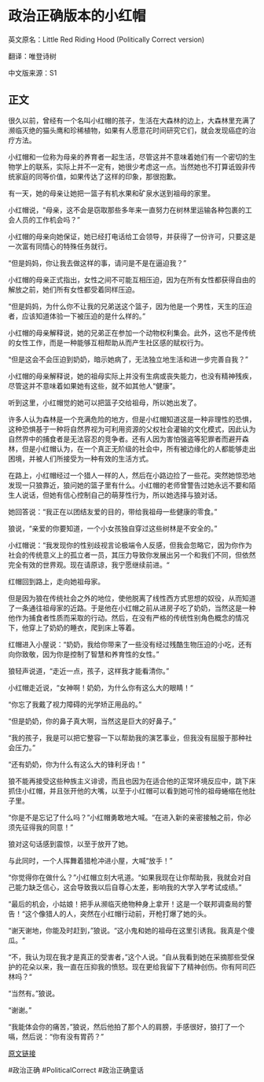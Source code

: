 # 政治正确版本的小红帽

英文原名：Little Red Riding Hood (Politically Correct version)

翻译：唯登诗树

中文版来源：S1

## 正文

很久以前，曾经有一个名叫小红帽的孩子，生活在大森林的边上，大森林里充满了濒临灭绝的猫头鹰和珍稀植物，如果有人愿意花时间研究它们，就会发现癌症的治疗方法。

小红帽和一位称为母亲的养育者一起生活，尽管这并不意味着她们有一个密切的生物学上的联系，实际上并不一定有，她很少考虑这一点。当然她也不打算诋毁非传统家庭的同等价值，如果传达了这样的印象，那很抱歉。



有一天，她的母亲让她把一篮子有机水果和矿泉水送到祖母的家里。

小红帽说，“母亲，这不会是窃取那些多年来一直努力在树林里运输各种包裹的工会人员的工作机会吗？”

小红帽的母亲向她保证，她已经打电话给工会领导，并获得了一份许可，只要这是一次富有同情心的特殊任务就行。

“但是妈妈，你让我去做这样的事，请问是不是在逼迫我？”

小红帽的母亲正式指出，女性之间不可能互相压迫，因为在所有女性都获得自由的解放之前，她们所有女性都受着同样压迫。

“但是妈妈，为什么你不让我的兄弟送这个篮子，因为他是一个男性，天生的压迫者，应该知道体验一下被压迫的是什么样的。”

小红帽的母亲解释说，她的兄弟正在参加一个动物权利集会。此外，这也不是传统的女性工作，而是一种能够互相帮助从而产生社区感的赋权行为。

“但是这会不会压迫到奶奶，暗示她病了，无法独立地生活和进一步完善自我？”

小红帽的母亲解释说，她的祖母实际上并没有生病或丧失能力，也没有精神残疾，尽管这并不意味着如果她有这些，就不如其他人“健康”。

听到这里，小红帽觉的她可以把篮子交给祖母，所以她出发了。



许多人认为森林是一个充满危险的地方，但是小红帽知道这是一种非理性的恐惧，这种恐惧基于一种将自然界视为可利用资源的父权社会灌输的文化模式，因此认为自然界中的捕食者是无法容忍的竞争者。还有人因为害怕强盗等犯罪者而避开森林，但是小红帽认为，在一个真正无阶级的社会中，所有被边缘化的人都能够走出困境，并被人们所接受为一种有效的生活方式。



在路上，小红帽经过一个猎人一样的人，然后在小路边捡了一些花。突然她惊恐地发现一只狼靠近，狼问她的篮子里有什么。小红帽的老师曾警告过她永远不要和陌生人说话，但她有信心控制自己的萌芽性行为，所以她选择与狼对话。

她回答说：“我正在以团结友爱的目的，带给我祖母一些健康的零食。”

狼说，“亲爱的你要知道，一个小女孩独自穿过这些树林是不安全的。”

小红帽说：“我发现你的性别歧视言论极端令人反感，但我会忽略它，因为你作为社会的传统意义上的孤立者一员，其压力导致你发展出另一个和我们不同，但依然完全有效的世界观。现在请原谅，我宁愿继续前进。“

红帽回到路上，走向她祖母家。



但是因为狼在传统社会之外的地位，使他脱离了线性西方式思想的奴役，从而知道了一条通往祖母家的近路。于是他在小红帽之前从进房子吃了奶奶，当然这是一种他作为捕食者性质而采取的行动。然后，在没有严格的传统性别角色概念的情况下，他穿上了奶奶的睡衣，爬到床上等着。

红帽进入小屋说：“奶奶，我给你带来了一些没有经过残酷生物压迫的小吃，还有向你致敬，因为你是控制了智慧和养育性的女性。”

狼轻声说道，“走近一点，孩子，这样我才能看清你。”

小红帽走近说，“女神啊！奶奶，为什么你有这么大的眼睛！“

“你忘了我戴了视力障碍的光学矫正用品的。”

“但是奶奶，你的鼻子真大啊，当然这是巨大的好鼻子。”

“我的孩子，我是可以把它整容一下以帮助我的演艺事业，但我没有屈服于那种社会压力。”

“还有奶奶，你为什么有这么大的锋利牙齿！”

狼不能再接受这些种族主义诽谤，而且也因为在适合他的正常环境反应中，跳下床抓住小红帽，并且张开他的大嘴，以至于小红帽可以看到她可怜的祖母蜷缩在他肚子里。

“你是不是忘记了什么吗？”小红帽勇敢地大喊。“在进入新的亲密接触之前，你必须先征得我的同意！”

狼对这句话感到震惊，以至于放开了她。



与此同时，一个人挥舞着猎枪冲进小屋，大喊“放手！”

“你觉得你在做什么？”小红帽立刻大吼道。“如果我现在让你帮助我，我就会对自己能力缺乏信心，这会导致我以后自尊心太差，影响我的大学入学考试成绩。”

“最后的机会，小姑娘！把手从濒临灭绝物种身上拿开！这是一个联邦调查局的警告！“这个像猎人的人，突然在小红帽行动前，开枪打爆了她的头。

“谢天谢地，你能及时赶到，”狼说。“这小鬼和她的祖母在这里引诱我。我真是个傻瓜。“

“不，我认为现在我才是真正的受害者，”这个人说。“自从我看到她在采摘那些受保护的花朵以来，我一直在压抑我的愤怒。现在更给我留下了精神创伤。你有阿司匹林吗？“

“当然有。”狼说。

“谢谢。”

“我能体会你的痛苦，”狼说，然后他拍了那个人的肩膀，手感很好，狼打了一个嗝，然后说：“你有没有胃药？”



[原文链接](http://wordyenglish.com/p/little_red_riding_hood_pc.html)



#政治正确 #PoliticalCorrect #政治正确童话